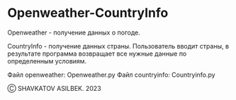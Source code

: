 # Openweather-CountryInfo
Openweather - получение данных о погоде.

CountryInfo - получение данных страны. Пользователь вводит страны, в результате программа возвращает все нужные данные по определенным условиям.

Файл openweather: Openweather.py
Файл countryinfo: Countryinfo.py

Ⓒ SHAVKATOV ASILBEK. 2023
